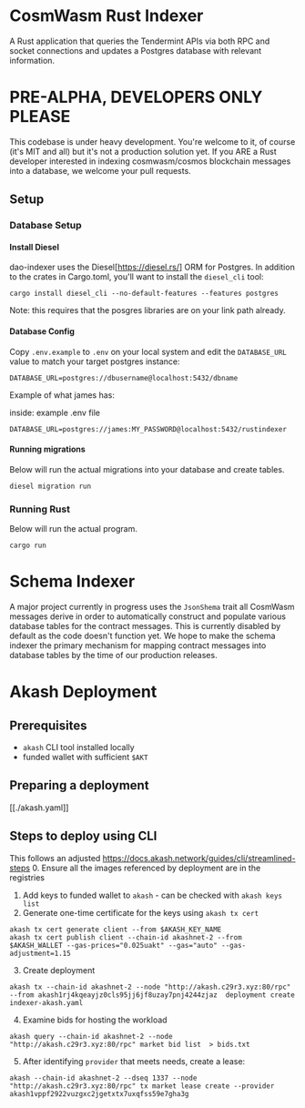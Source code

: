 
# CosmWasm Rust Indexer
A Rust application that queries the Tendermint APIs via both RPC and socket connections and updates a Postgres database with relevant information.

# PRE-ALPHA, DEVELOPERS ONLY PLEASE
This codebase is under heavy development. You're welcome to it, of course (it's MIT and all) but it's not a production solution yet. If you ARE a Rust developer interested in indexing cosmwasm/cosmos blockchain messages into a database, we welcome your pull requests. 

## Setup

### Database Setup

#### Install Diesel
dao-indexer uses the Diesel[https://diesel.rs/] ORM for Postgres. In addition
to the crates in Cargo.toml, you'll want to install the `diesel_cli` tool:

`cargo install diesel_cli --no-default-features --features postgres`

Note: this requires that the posgres libraries are on your link path already.

#### Database Config
Copy `.env.example` to `.env` on your local system and edit the `DATABASE_URL` value to match your target postgres instance:

`DATABASE_URL=postgres://dbusername@localhost:5432/dbname`

Example of what james has:

inside: example .env file
```
DATABASE_URL=postgres://james:MY_PASSWORD@localhost:5432/rustindexer
```

#### Running migrations
Below will run the actual migrations into your database and create tables.
```
diesel migration run
```

### Running Rust
Below will run the actual program.
```
cargo run
```

# Schema Indexer
A major project currently in progress uses the `JsonShema` trait all CosmWasm messages derive in order to automatically construct and populate various database tables for the contract messages. This is currently disabled by default as the code doesn't function yet. We hope to make the schema indexer the primary mechanism for mapping contract messages into database tables by the time of our production releases.

# Akash Deployment

## Prerequisites
- `akash` CLI tool installed locally
- funded wallet with sufficient `$AKT`

## Preparing a deployment
[[./akash.yaml]]
## Steps to deploy using CLI
This follows an adjusted https://docs.akash.network/guides/cli/streamlined-steps
0. Ensure all the images referenced by deployment are in the registries
1. Add keys to funded wallet to `akash` - can be checked with `akash keys list`
2. Generate one-time certificate for the keys using `akash tx cert`
```
akash tx cert generate client --from $AKASH_KEY_NAME
akash tx cert publish client --chain-id akashnet-2 --from $AKASH_WALLET --gas-prices="0.025uakt" --gas="auto" --gas-adjustment=1.15
```
3. Create deployment
```
akash tx --chain-id akashnet-2 --node "http://akash.c29r3.xyz:80/rpc" --from akash1rj4kqeayjz0cls95jj6jf8uzay7pnj4244zjaz  deployment create indexer-akash.yaml
```

4. Examine bids for hosting the workload
```
akash query --chain-id akashnet-2 --node "http://akash.c29r3.xyz:80/rpc" market bid list  > bids.txt
```

5. After identifying `provider` that meets needs, create a lease:
```
akash --chain-id akashnet-2 --dseq 1337 --node "http://akash.c29r3.xyz:80/rpc" tx market lease create --provider akash1vppf2922vuzgxc2jgetxtx7uxqfss59e7gha3g
```